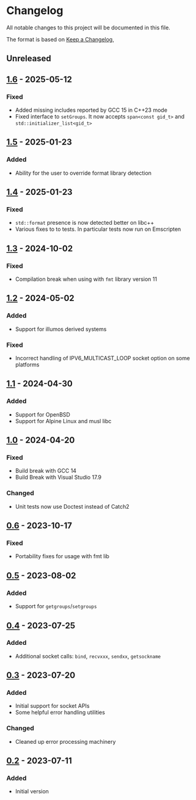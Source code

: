 # Changelog
All notable changes to this project will be documented in this file.

The format is based on [Keep a Changelog](https://keepachangelog.com/en/1.0.0/),

## Unreleased

## [1.6] - 2025-05-12

### Fixed
- Added missing includes reported by GCC 15 in C++23 mode
- Fixed interface to `setGroups`. It now accepts `span<const gid_t>` and `std::initializer_list<gid_t>`

## [1.5] - 2025-01-23

### Added
- Ability for the user to override format library detection

## [1.4] - 2025-01-23

### Fixed
- `std::format` presence is now detected better on libc++
- Various fixes to to tests. In particular tests now run on Emscripten 

## [1.3] - 2024-10-02

### Fixed
- Compilation break when using with `fmt` library version 11

## [1.2] - 2024-05-02

### Added
- Support for illumos derived systems

### Fixed
- Incorrect handling of IPV6_MULTICAST_LOOP socket option on some platforms

## [1.1] - 2024-04-30

### Added
- Support for OpenBSD
- Support for Alpine Linux and musl libc

## [1.0] - 2024-04-20

### Fixed
- Build break with GCC 14
- Build Break with Visual Studio 17.9

### Changed
- Unit tests now use Doctest instead of Catch2

## [0.6] - 2023-10-17
### Fixed
- Portability fixes for usage with fmt lib

## [0.5] - 2023-08-02

### Added
- Support for `getgroups`/`setgroups`

## [0.4] - 2023-07-25

### Added
- Additional socket calls: `bind`, `recvxxx`, `sendxx`, `getsockname`

## [0.3] - 2023-07-20

### Added
- Initial support for socket APIs
- Some helpful error handling utilities

### Changed
- Cleaned up error processing machinery

## [0.2] - 2023-07-11

### Added
- Initial version

[0.2]: https://github.com/gershnik/ptl/releases/v0.2
[0.3]: https://github.com/gershnik/ptl/releases/v0.3
[0.4]: https://github.com/gershnik/ptl/releases/v0.4
[0.5]: https://github.com/gershnik/ptl/releases/v0.5
[0.6]: https://github.com/gershnik/ptl/releases/v0.6
[1.0]: https://github.com/gershnik/ptl/releases/v1.0
[1.1]: https://github.com/gershnik/ptl/releases/v1.1
[1.2]: https://github.com/gershnik/ptl/releases/v1.2
[1.3]: https://github.com/gershnik/ptl/releases/v1.3
[1.4]: https://github.com/gershnik/ptl/releases/v1.4
[1.5]: https://github.com/gershnik/ptl/releases/v1.5
[1.6]: https://github.com/gershnik/ptl/releases/v1.6

